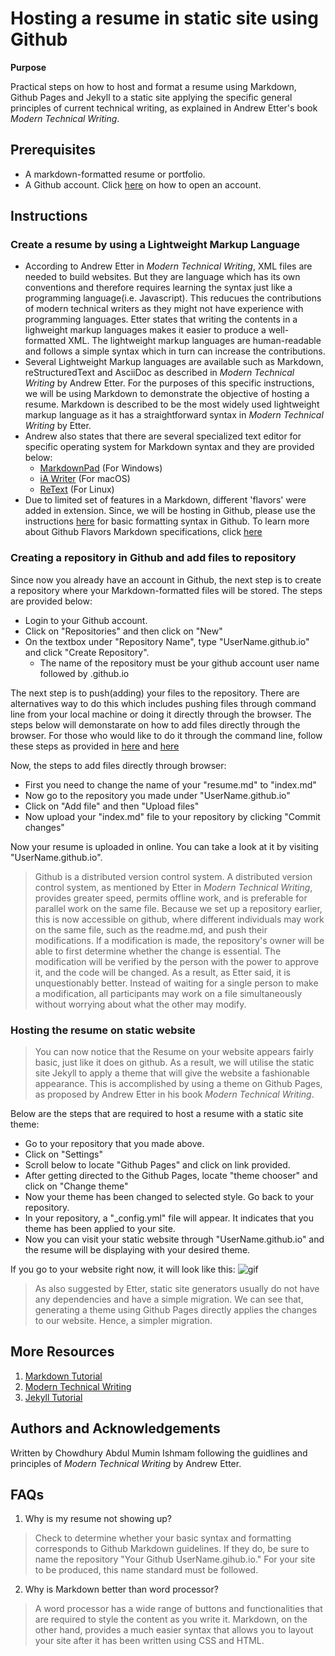 
# Hosting a resume in static site using Github

**Purpose** 

Practical steps on how to host and format a resume using Markdown, Github Pages and Jekyll to a static site applying the specific general principles of current technical writing, as explained in Andrew Etter's book *Modern Technical Writing*.

## Prerequisites

- A markdown-formatted resume or portfolio.
- A Github account. Click [here](https://docs.github.com/en/get-started/signing-up-for-github/signing-up-for-a-new-github-account#about-new-accounts-on-githubcom) on how to open an account. 

## Instructions

### Create a resume by using a Lightweight Markup Language

- According to Andrew Etter in *Modern Technical Writing*, XML files are needed to build websites. But they are language which has its own conventions and therefore requires learning the syntax just like a programming language(i.e. Javascript). This reducues the contributions of modern technical writers as they might not have experience with programming languages. Etter states that writing the contents in a lighweight markup languages makes it easier to produce a well-formatted XML. The lightweight markup languages are human-readable and follows a simple syntax which in turn can increase the contributions.
- Several Lightweight Markup languages are available such as Markdown, reStructuredText and AsciiDoc as described in *Modern Technical Writing* by Andrew Etter. For the purposes of this specific instructions, we will be using Markdown to demonstrate the objective of hosting a resume. Markdown is described to be the most widely used lightweight markup language as it has a straightforward syntax in *Modern Technical Writing* by Etter. 
- Andrew also states that there are several specialized text editor for specific operating system for Markdown syntax and they are provided below: 
    - [MarkdownPad](http://markdownpad.com/) (For Windows)
    - [iA Writer](https://ia.net/writer) (For macOS)
    - [ReText](https://www.linuxhelp.com/how-to-install-retext-7-0-1-on-ubuntu-18-04) (For Linux)
- Due to limited set of features in a Markdown, different 'flavors' were added in extension. Since, we will be hosting in Github, please use the instructions [here](https://docs.github.com/en/get-started/writing-on-github/getting-started-with-writing-and-formatting-on-github/basic-writing-and-formatting-syntax) for basic formatting syntax in Github. To learn more about Github Flavors Markdown specifications, click [here](https://github.github.com/gfm/)


### Creating a repository in Github and add files to repository

Since now you already have an account in Github, the next step is to create a repository where your Markdown-formatted files will be stored. The steps are provided below:

- Login to your Github account. 
- Click on "Repositories" and then click on "New"
- On the textbox under "Repository Name", type "UserName.github.io" and click "Create Repository". 
    - The name of the repository must be your github account user name followed by .github.io


The next step is to push(adding) your files to the repository. There are alternatives way to do this which includes pushing files through command line from your local machine or doing it directly through the browser. The steps below will demonstarate on how to add files directly through the browser. For those who would like to do it through the command line, follow these steps as provided in [here](https://docs.github.com/en/repositories/creating-and-managing-repositories/cloning-a-repository) and [here](https://docs.github.com/en/repositories/working-with-files/managing-files/adding-a-file-to-a-repository#adding-a-file-to-a-repository-using-the-command-line) 


Now, the steps to add files directly through browser: 

- First you need to change the name of your "resume.md" to "index.md"
- Now go to the repository you made under "UserName.github.io" 
- Click on "Add file" and then "Upload files"
- Now upload your "index.md" file to your repository by clicking "Commit changes"


Now your resume is uploaded in online. You can take a look at it by visiting "UserName.github.io". 


> Github is a distributed version control system. A distributed version control system, as mentioned by Etter in *Modern Technical Writing*, provides greater speed, permits offline work, and is preferable for parallel work on the same file. Because we set up a repository earlier, this is now accessible on github, where different individuals may work on the same file, such as the readme.md, and push their modifications. If a modification is made, the repository's owner will be able to first determine whether the change is essential. The modification will be verified by the person with the power to approve it, and the code will be changed. As a result, as Etter said, it is unquestionably better. Instead of waiting for a single person to make a modification, all participants may work on a file simultaneously without worrying about what the other may modify.


### Hosting the resume on static website

>You can now notice that the Resume on your website appears fairly basic, just like it does on github. As a result, we will utilise the static site Jekyll to apply a theme that will give the website a fashionable appearance. This is accomplished by using a theme on Github Pages, as proposed by Andrew Etter in his book *Modern Technical Writing*. 

Below are the steps that are required to host a resume with a static site theme:
- Go to your repository that you made above. 
- Click on "Settings"
- Scroll below to locate "Github Pages" and click on link provided. 
- After getting directed to the Github Pages, locate "theme chooser" and click on "Change theme"
- Now your theme has been changed to selected style. Go back to your repository. 
- In your repository, a "_config.yml" file will appear. It indicates that you theme has been applied to your site.
- Now you can visit your static website through "UserName.github.io" and the resume will be displaying with your desired theme. 


If you go to your website right now, it will look like this:
![gif](resume.gif)

> As also suggested by Etter, static site generators usually do not have any dependencies and have a simple migration. We can see that, generating a theme using Github Pages directly applies the changes to our website. Hence, a simpler migration. 


## More Resources


1. [Markdown Tutorial](https://www.markdowntutorial.com/)
2. [Modern Technical Writing](https://www.amazon.ca/Modern-Technical-Writing-Introduction-Documentation-ebook/dp/B01A2QL9SS) 
3. [Jekyll Tutorial](https://www.youtube.com/playlist?list=PLLAZ4kZ9dFpOPV5C5Ay0pHaa0RJFhcmcB)


## Authors and Acknowledgements

Written by Chowdhury Abdul Mumin Ishmam following the guidlines and principles of *Modern Technical Writing* by Andrew Etter. 


## FAQs


1. Why is my resume not showing up?
> Check to determine whether your basic syntax and formatting corresponds to Github Markdown guidelines. If they do, be sure to name the repository "Your Github UserName.gihub.io." For your site to be produced, this name standard must be followed.


2. Why is Markdown better than word processor?
> A word processor has a wide range of buttons and functionalities that are required to style the content as you write it. Markdown, on the other hand, provides a much easier syntax that allows you to layout your site after it has been written using CSS and HTML. 
